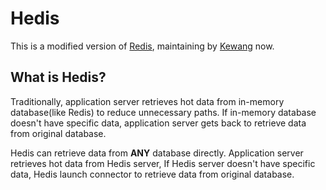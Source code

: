 # Hedis

This is a modified version of [Redis](https://github.com/antirez/redis), maintaining by [Kewang](https://github.com/kewangtw) now.

## What is Hedis?

Traditionally, application server retrieves hot data from in-memory database(like Redis) to reduce unnecessary paths. If in-memory database doesn't have specific data, application server gets back to retrieve data from original database.

Hedis can retrieve data from **ANY** database directly. Application server retrieves hot data from Hedis server, If Hedis server doesn't have specific data, Hedis launch connector to retrieve data from original database.